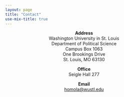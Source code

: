 ```yaml
---
layout: page
title: "Contact"
use-mix-title: true
---
```


<p align="center"><b>Address</b><br>Washington University in St. Louis<br>Department of Political Science<br>Campus Box 1063<br>One Brookings Drive<br>St. Louis, MO 63130</p>

<p align="center"><b>Office</b><br>Seigle Hall 277</p>

<p align="center"><b>Email</b><br><a href="mailto:homola@wustl.edu">homola@wustl.edu</a></p>
